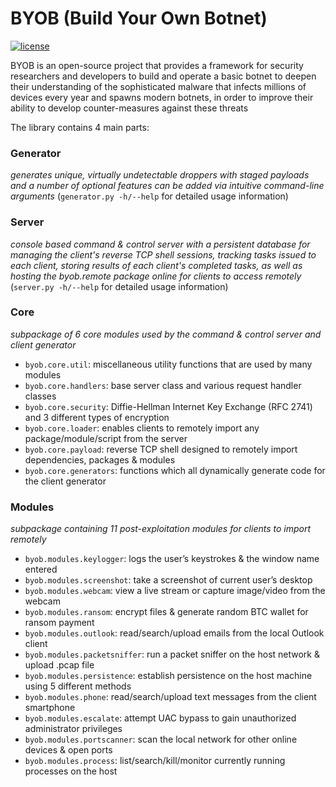 # BYOB (Build Your Own Botnet)
[![license](https://img.shields.io/badge/license-GPL--3.0-green.svg)](https://github.com/colental/byob/blob/master/LICENSE)

BYOB is an open-source project that provides a framework for security researchers 
and developers to build and operate a basic botnet to deepen their understanding
of the sophisticated malware that infects millions of devices every year and spawns
modern botnets, in order to improve their ability to develop counter-measures against 
these threats

The library contains 4 main parts:

### Generator

   *generates unique, virtually undetectable droppers with staged payloads
   and a number of optional features can be added via intuitive command-line
   arguments* (`generator.py -h/--help` for detailed usage information)

### Server

   *console based command & control server with a persistent database for
   managing the client's reverse TCP shell sessions, tracking tasks issued
   to each client, storing results of each client's completed tasks, as well
   as hosting the byob.remote package online for clients to access remotely*
   (`server.py -h/--help` for detailed usage information)

### Core

   *subpackage of 6 core modules used by the command & control server  and client generator*

   - `byob.core.util`: miscellaneous utility functions that are used by many modules
   - `byob.core.handlers`: base server class and various request handler classes
   - `byob.core.security`: Diffie-Hellman Internet Key Exchange (RFC 2741) and 3 different types of encryption
   - `byob.core.loader`: enables clients to remotely import any package/module/script from the server
   - `byob.core.payload`: reverse TCP shell designed to remotely import dependencies, packages & modules
   - `byob.core.generators`: functions which all dynamically generate code for the client generator

### Modules

   *subpackage containing 11 post-exploitation modules for clients to import remotely*

   - `byob.modules.keylogger`: logs the user’s keystrokes & the window name entered
   - `byob.modules.screenshot`: take a screenshot of current user’s desktop
   - `byob.modules.webcam`: view a live stream or capture image/video from the webcam
   - `byob.modules.ransom`: encrypt files & generate random BTC wallet for ransom payment
   - `byob.modules.outlook`: read/search/upload emails from the local Outlook client
   - `byob.modules.packetsniffer`: run a packet sniffer on the host network & upload .pcap file
   - `byob.modules.persistence`: establish persistence on the host machine using 5 different methods
   - `byob.modules.phone`: read/search/upload text messages from the client smartphone
   - `byob.modules.escalate`: attempt UAC bypass to gain unauthorized administrator privileges
   - `byob.modules.portscanner`: scan the local network for other online devices & open ports
   - `byob.modules.process`: list/search/kill/monitor currently running processes on the host
